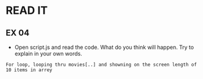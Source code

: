 # READ IT
## EX 04
* Open script.js and read the code. What do you think will happen. Try to explain in your own words.

````
For loop, looping thru movies[..] and showning on the screen length of 10 items in arrey
